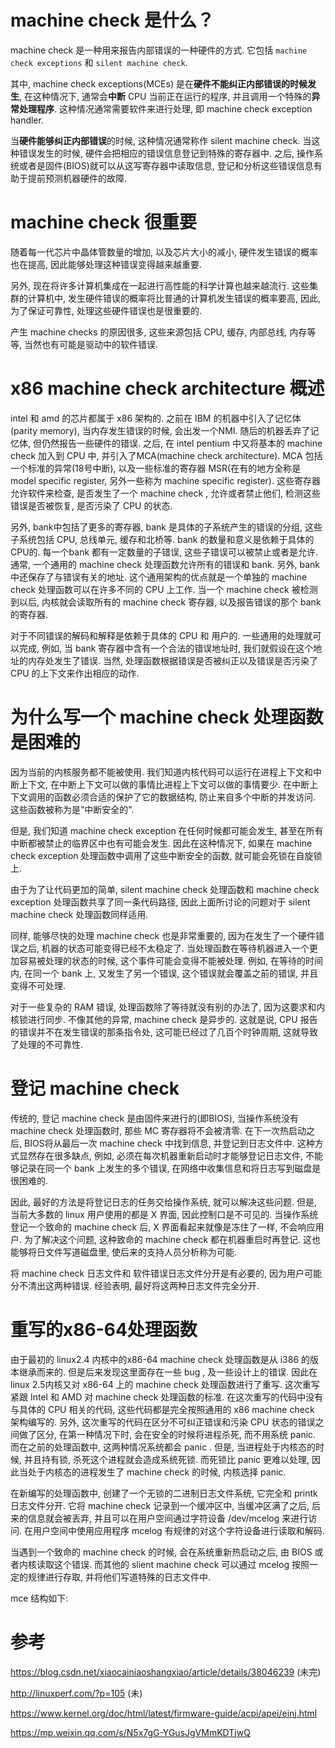 
# machine check 是什么？

machine check 是一种用来报告内部错误的一种硬件的方式. 它包括 `machine check exceptions` 和 `silent machine check`. 

其中, machine check exceptions(MCEs) 是在**硬件不能纠正内部错误的时候发生**, 在这种情况下, 通常会**中断** CPU 当前正在运行的程序, 并且调用一个特殊的**异常处理程序**. 这种情况通常需要软件来进行处理, 即 machine check exception handler. 

当**硬件能够纠正内部错误**的时候, 这种情况通常称作 silent machine check. 当这种错误发生的时候, 硬件会把相应的错误信息登记到特殊的寄存器中. 之后, 操作系统或者是固件(BIOS)就可以从这写寄存器中读取信息, 登记和分析这些错误信息有助于提前预测机器硬件的故障. 

# machine check 很重要

随着每一代芯片中晶体管数量的增加, 以及芯片大小的减小, 硬件发生错误的概率也在提高, 因此能够处理这种错误变得越来越重要. 

另外, 现在将许多计算机集成在一起进行高性能的科学计算也越来越流行. 这些集群的计算机中, 发生硬件错误的概率将比普通的计算机发生错误的概率要高, 因此, 为了保证可靠性, 处理这些硬件错误也是很重要的. 

产生 machine checks 的原因很多, 这些来源包括 CPU,  缓存,  内部总线,  内存等等, 当然也有可能是驱动中的软件错误. 

# x86 machine check architecture 概述

intel 和 amd 的芯片都属于 x86 架构的. 之前在 IBM 的机器中引入了记忆体(parity memory), 当内存发生错误的时候, 会出发一个NMI. 随后的机器丢弃了记忆体, 但仍然报告一些硬件的错误. 之后, 在 intel pentium 中又将基本的 machine check 加入到 CPU 中, 并引入了MCA(machine check architecture). MCA 包括一个标准的异常(18号中断), 以及一些标准的寄存器 MSR(在有的地方全称是 model specific register, 另外一些称为 machine specific register). 这些寄存器允许软件来检查, 是否发生了一个 machine check , 允许或者禁止他们, 检测这些错误是否被恢复, 是否污染了 CPU 的状态. 

另外, bank中包括了更多的寄存器, bank 是具体的子系统产生的错误的分组, 这些子系统包括 CPU, 总线单元, 缓存和北桥等. bank 的数量和意义是依赖于具体的 CPU的. 每一个bank 都有一定数量的子错误, 这些子错误可以被禁止或者是允许. 通常, 一个通用的 machine check 处理函数允许所有的错误和 bank. 另外, bank 中还保存了与错误有关的地址. 这个通用架构的优点就是一个单独的 machine check 处理函数可以在许多不同的 CPU 上工作. 当一个 machine check 被检测到以后, 内核就会读取所有的 machine check 寄存器, 以及报告错误的那个 bank 的寄存器. 

对于不同错误的解码和解释是依赖于具体的 CPU 和 用户的. 一些通用的处理就可以完成, 例如, 当 bank 寄存器中含有一个合法的错误地址时, 我们就假设在这个地址的内存处发生了错误. 当然, 处理函数根据错误是否被纠正以及错误是否污染了 CPU 的上下文来作出相应的动作. 

# 为什么写一个 machine check 处理函数是困难的

因为当前的内核服务都不能被使用. 我们知道内核代码可以运行在进程上下文和中断上下文, 在中断上下文可以做的事情比进程上下文可以做的事情要少. 在中断上下文调用的函数必须合适的保护了它的数据结构, 防止来自多个中断的并发访问. 这些函数被称为是”中断安全的". 

但是, 我们知道 machine check exception 在任何时候都可能会发生, 甚至在所有中断都被禁止的临界区中也有可能会发生. 因此在这种情况下, 如果在 machine check exception 处理函数中调用了这些中断安全的函数, 就可能会死锁在自旋锁上. 

由于为了让代码更加的简单,  silent machine check 处理函数和 machine check exception 处理函数共享了同一条代码路径, 因此上面所讨论的问题对于 silent machine check 处理函数同样适用. 

同样, 能够尽快的处理 machine check 也是非常重要的, 因为在发生了一个硬件错误之后, 机器的状态可能变得已经不太稳定了. 当处理函数在等待机器进入一个更加容易被处理的状态的时候, 这个事件可能会变得不能被处理. 例如, 在等待的时间内, 在同一个 bank 上, 又发生了另一个错误, 这个错误就会覆盖之前的错误, 并且变得不可处理. 

对于一些复杂的 RAM 错误, 处理函数除了等待就没有别的办法了, 因为这要求和内核锁进行同步. 不像其他的异常, machine check 是异步的. 这就是说, CPU 报告的错误并不在发生错误的那条指令处, 这可能已经过了几百个时钟周期, 这就导致了处理的不可靠性. 

# 登记 machine check 

传统的, 登记 machine check 是由固件来进行的(即BIOS), 当操作系统没有 machine check 处理函数时, 那些 MC 寄存器将不会被清零. 在下一次热启动之后, BIOS将从最后一次 machine check 中找到信息, 并登记到日志文件中. 这种方式显然存在很多缺点, 例如, 必须在每次机器重新启动时才能够登记日志文件, 不能够记录在同一个 bank 上发生的多个错误, 在网络中收集信息和将日志写到磁盘是很困难的. 

因此, 最好的方法是将登记日志的任务交给操作系统, 就可以解决这些问题. 但是, 当前大多数的 linux 用户使用的都是 X 界面, 因此控制口是不可见的. 当操作系统登记一个致命的 machine check 后, X 界面看起来就像是冻住了一样, 不会响应用户. 为了解决这个问题, 这种致命的 machine check 都在机器重启时再登记. 这也能够将日文件写道磁盘里, 使后来的支持人员分析称为可能. 

将 machine check 日志文件和 软件错误日志文件分开是有必要的, 因为用户可能分不清出这两种错误. 经验表明, 最好将这两种日志文件完全分开. 

# 重写的x86-64处理函数

由于最初的 linux2.4 内核中的x86-64 machine check 处理函数是从 i386 的版本继承而来的. 但是后来发现这里面存在一些 bug , 及一些设计上的错误. 因此在 linux 2.5内核又对 x86-64 上的 machine check 处理函数进行了重写. 这次重写紧跟 Intel 和 AMD 对 machine check 处理函数的标准. 在这次重写的代码中没有与具体的 CPU 相关的代码, 这些代码都是完全按照通用的 x86 machine check 架构编写的. 另外, 这次重写的代码在区分不可纠正错误和污染 CPU 状态的错误之间做了区分, 在第一种情况下时, 会在安全的时候将进程杀死, 而不用系统 panic. 而在之前的处理函数中, 这两种情况系统都会 panic . 但是, 当进程处于内核态的时候, 并且持有锁, 杀死这个进程就会造成系统死锁. 而死锁比 panic 更难以处理, 因此当处于内核态的进程发生了 machine check 的时候, 内核选择 panic. 

在新编写的处理函数中, 创建了一个无锁的二进制日志文件系统, 它完全和 printk 日志文件分开. 它将 machine check 记录到一个缓冲区中, 当缓冲区满了之后, 后来的信息就会被丢弃, 并且可以在用户空间通过字符设备 /dev/mcelog 来进行访问. 在用户空间中使用应用程序 mcelog 有规律的对这个字符设备进行读取和解码. 

当遇到一个致命的 machine check 的时候, 会在系统重新热启动之后, 由 BIOS 或者内核读取这个错误. 而其他的 slient machine check 可以通过 mcelog 按照一定的规律进行存取, 并将他们写道特殊的日志文件中. 

mce 结构如下: 


# 参考

https://blog.csdn.net/xiaocainiaoshangxiao/article/details/38046239 (未完)

http://linuxperf.com/?p=105 (未)

https://www.kernel.org/doc/html/latest/firmware-guide/acpi/apei/einj.html

https://mp.weixin.qq.com/s/N5x7gG-YGusJgVMmKDTjwQ

